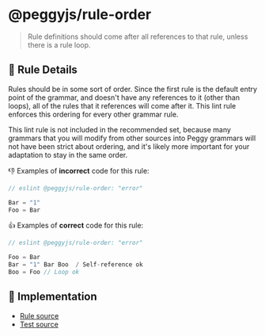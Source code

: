 # @peggyjs/rule-order
> Rule definitions should come after all references to that rule, unless there
> is a rule loop.

## 📖 Rule Details

Rules should be in some sort of order.  Since the first rule is the default
entry point of the grammar, and doesn't have any references to it (other than
loops), all of the rules that it references will come after it.  This lint
rule enforces this ordering for every other grammar rule.

This lint rule is not included in the recommended set, because many grammars
that you will modify from other sources into Peggy grammars will not have been
strict about ordering, and it's likely more important for your adaptation to
stay in the same order.

:-1: Examples of **incorrect** code for this rule:

```peg.js
// eslint @peggyjs/rule-order: "error"

Bar = "1"
Foo = Bar
```

:+1: Examples of **correct** code for this rule:

```peg.js
// eslint @peggyjs/rule-order: "error"

Foo = Bar
Bar = "1" Bar Boo  / Self-reference ok
Boo = Foo // Loop ok
```

## 🔎 Implementation

- [Rule source](../../src/rules/rule-order.ts)
- [Test source](../../test/lib/rules/rule-order.js)
